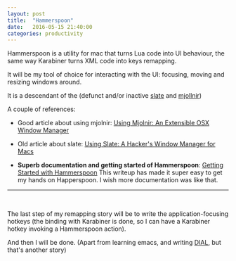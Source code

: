 ```yaml
---
layout: post
title:  "Hammerspoon"
date:   2016-05-15 21:40:00
categories: productivity
---
```


Hammerspoon is a utility for mac that turns Lua code into UI behaviour, the same way Karabiner turns XML
code into keys remapping.

It will be my tool of choice for interacting with the UI: focusing, moving and resizing windows around.

It is a descendant of the (defunct and/or inactive 
[slate](https://github.com/jigish/slate) and 
[mjollnir](https://github.com/sdegutis/mjolnir))

A couple of references: 

 - Good article about using mjolnir: 
[Using Mjolnir: An Extensible OSX Window Manager](http://thume.ca/howto/2014/12/02/using-mjolnir-an-extensible-osx-window-manager/)

 - Old article about slate: 
[Using Slate: A Hacker's Window Manager for Macs](http://thume.ca/howto/2012/11/19/using-slate/)

 - **Superb documentation and getting started of Hammerspoon**:
[Getting Started with Hammerspoon](http://www.hammerspoon.org/go/)
This writeup has made it super easy to get my hands on Happerspoon. I wish more documentation was like that.

----
<br/>

The last step of my remapping story will be to write the application-focusing hotkeys 
(the binding with Karabiner is done, so I can have a Karabiner hotkey invoking a Hammerspoon action).
 
And then I will be done. (Apart from learning emacs, and writing [DIAL](http://pinouchon.github.io/tools/productivity/2016/04/18/introducing-dial.html), but that's another story)